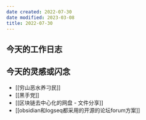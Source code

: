 ```yaml
---
date created: 2022-07-30
date modified: 2023-03-08
title: 2022-07-30
---
```


## 今天的工作日志

## 今天的灵感或闪念

- [[穷山恶水养刁民]]
- [[黑手党]]
- [[区块链去中心化的网盘 - 文件分享]]
- [[obsidian和logseq都采用的开源的论坛forum方案]]
